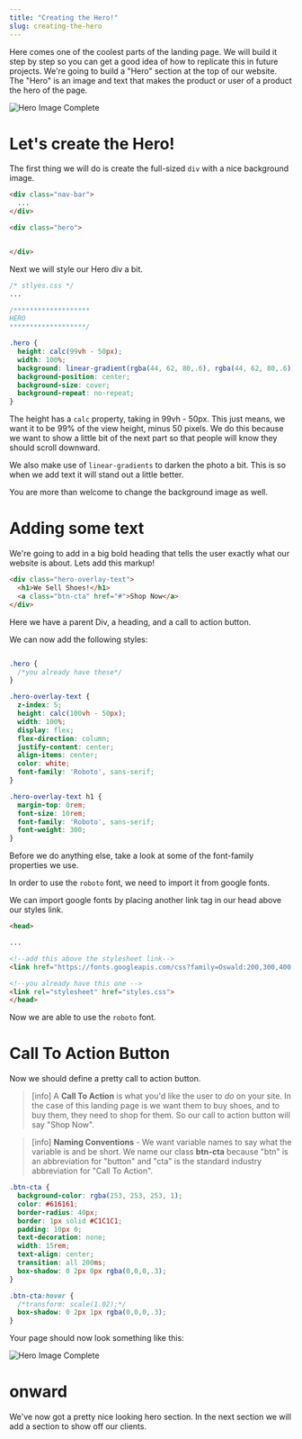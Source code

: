 ```yaml
---
title: "Creating the Hero!"
slug: creating-the-hero
---
```


Here comes one of the coolest parts of the landing page. We will build it step by step so you can get a good idea of how to replicate this in future projects. We're going to build a "Hero" section at the top of our website. The "Hero" is an image and text that makes the product or user of a product the hero of the page.

![Hero Image Complete](images/hero2.png "Completed hero image")

# Let's create the Hero!
The first thing we will do is create the full-sized `div` with a nice background image.

```HTML
<div class="nav-bar">
  ...
</div>

<div class="hero">


</div>

```

Next we will style our Hero div a bit.

```css
/* stlyes.css */
...

/*******************
HERO
*******************/

.hero {
  height: calc(99vh - 50px);
  width: 100%;
  background: linear-gradient(rgba(44, 62, 80,.6), rgba(44, 62, 80,.6)), url('https://image.ibb.co/nyaXSK/IMG_5247.jpg');
  background-position: center;
  background-size: cover;
  background-repeat: no-repeat;
}
```

The height has a `calc` property, taking in 99vh - 50px. This just means, we want it to be 99% of the view height, minus 50 pixels. We do this because we want to show a little bit of the next part so that people will know they should scroll downward.

We also make use of `linear-gradients` to darken the photo a bit. This is so when we add text it will stand out a little better.

You are more than welcome to change the background image as well.

# Adding some text
We're going to add in a big bold heading that tells the user exactly what our website is about. Lets add this markup!

```HTML
<div class="hero-overlay-text">
  <h1>We Sell Shoes!</h1>
  <a class="btn-cta" href="#">Shop Now</a>
</div>

```
Here we have a parent Div, a heading, and a call to action button.

We can now add the following styles:

```CSS

.hero {
  /*you already have these*/
}

.hero-overlay-text {
  z-index: 5;
  height: calc(100vh - 50px);
  width: 100%;
  display: flex;
  flex-direction: column;
  justify-content: center;
  align-items: center;
  color: white;
  font-family: 'Roboto', sans-serif;
}

.hero-overlay-text h1 {
  margin-top: 0rem;
  font-size: 10rem;
  font-family: 'Roboto', sans-serif;
  font-weight: 300;
}

```

Before we do anything else, take a look at some of the font-family properties we use.

In order to use the `roboto` font, we need to import it from google fonts.

We can import google fonts by placing another link tag in our head above our styles link.

```html
<head>

...

<!--add this above the stylesheet link-->
<link href="https://fonts.googleapis.com/css?family=Oswald:200,300,400|Roboto:100,200,300,400" rel="stylesheet">

<!--you already have this one -->
<link rel="stylesheet" href="styles.css">
</head>

```

Now we are able to use the `roboto` font.

# Call To Action Button

Now we should define a pretty call to action button.


> [info]
> A **Call To Action** is what you'd like the user to *do* on your site. In the case of this landing page is we want them to buy shoes, and to buy them, they need to shop for them. So our call to action button will say "Shop Now".

> [info]
> **Naming Conventions** - We want variable names to say what the variable is and be short. We name our class **btn-cta** because "btn" is an abbreviation for "button" and "cta" is the standard industry abbreviation for "Call To Action".

```css
.btn-cta {
  background-color: rgba(253, 253, 253, 1);
  color: #616161;
  border-radius: 40px;
  border: 1px solid #C1C1C1;
  padding: 10px 0;
  text-decoration: none;
  width: 15rem;
  text-align: center;
  transition: all 200ms;
  box-shadow: 0 2px 0px rgba(0,0,0,.3);
}

.btn-cta:hover {
  /*transform: scale(1.02);*/
  box-shadow: 0 2px 1px rgba(0,0,0,.3);
}
```


Your page should now look something like this:

![Hero Image Complete](images/hero2.png "Completed hero image")

# onward
We've now got a pretty nice looking hero section. In the next section we will add a section to show off our clients.
